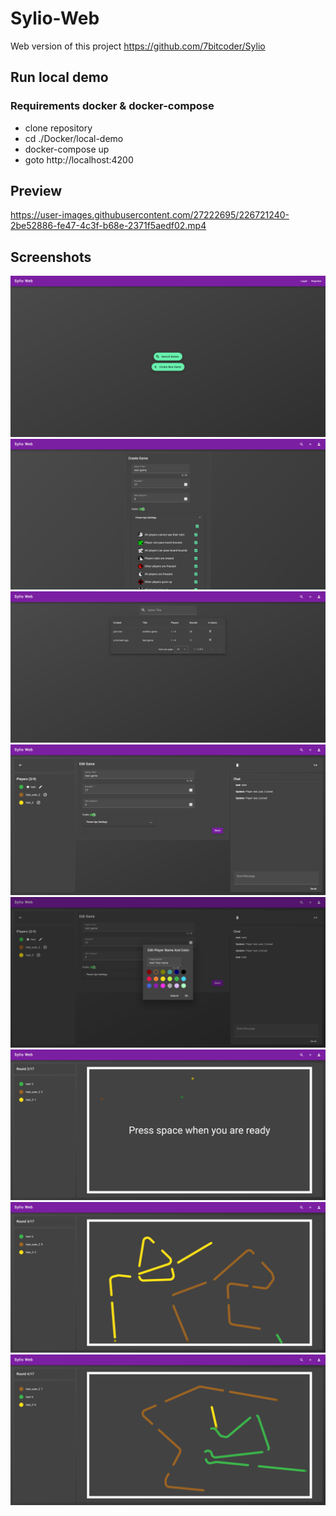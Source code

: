 # Sylio-Web

Web version of this project
https://github.com/7bitcoder/Sylio

## Run local demo

### Requirements docker & docker-compose

- clone repository
- cd ./Docker/local-demo
- docker-compose up
- goto http://localhost:4200

## Preview

https://user-images.githubusercontent.com/27222695/226721240-2be52886-fe47-4c3f-b68e-2371f5aedf02.mp4

## Screenshots

![home](Screenshots/home.png)
![create-game](Screenshots/create-game.png)
![list-games](Screenshots/list-games.png)
![game-lobby](Screenshots/game-lobby.png)
![edit-player](Screenshots/edit-player.png)
![gameplay-1](Screenshots/gameplay-1.png)
![gameplay-2](Screenshots/gameplay-2.png)
![gameplay-3](Screenshots/gameplay-3.png)

